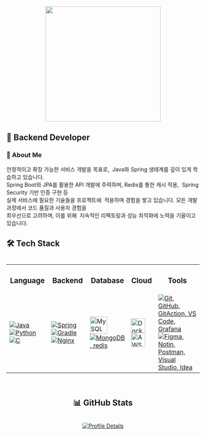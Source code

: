 <div id="header" align="center">
<img src="https://assets.website-files.com/6174a877844b8d384f2230b9/621405faf156b68381c89877_Untitled%20design.gif" width="300"/>
</div>

## 👋 Backend Developer
### 🚀 About Me
안정적이고 확장 가능한 서비스 개발을 목표로,  Java와 Spring 생태계를 깊이 있게 학습하고 있습니다.  
Spring Boot와 JPA를 활용한 API 개발에 주력하며, Redis를 통한 캐시 적용,  Spring Security 기반 인증 구현 등   
실제 서비스에 필요한 기술들을 프로젝트에  적용하며 경험을 쌓고 있습니다. 모든 개발 과정에서 코드 품질과 사용자 경험을  
최우선으로 고려하며, 이를 위해  지속적인 리팩토링과 성능 최적화에 노력을 기울이고 있습니다.
  
## 🛠️ Tech Stack

<div style='display:flex; flex-direction:column; align-items:center ; justify-content:center'>
<table>
  <tr>
    <th><h3 align="center">Language</h3></th>
    <th><h3 align="center">Backend</h3></th>
    <th><h3 align="center">Database</h3></th>
    <th><h3 align="center">Cloud</h3></th>
    <th><h3 align="center">Tools</h3></th>
  </tr>
  <tr>
    <td>
      <a href="https://skillicons.dev">
        <img src="https://skillicons.dev/icons?i=java&theme=light" alt="Java" />
        <img src="https://skillicons.dev/icons?i=python&theme=light" alt="Python" />
        <img src="https://skillicons.dev/icons?i=c" alt="C" />
      </a>
    </td>
    <td>
      <a href="https://skillicons.dev">
        <img src="https://skillicons.dev/icons?i=spring&theme=light" alt="Spring" />
        <img src="https://skillicons.dev/icons?i=gradle&theme=light" alt="Gradle" />
        <img src="https://skillicons.dev/icons?i=nginx&theme=light" alt="Nginx" />
      </a>
    </td>
    <td>
      <a href="https://skillicons.dev">
        <img src="https://techstack-generator.vercel.app/mysql-icon.svg" alt="MySQL" width="45" height="45" />
        <img src="https://skillicons.dev/icons?i=mongodb,redis" alt="MongoDB, redis" />
      </a>
    </td>
     <td>
      <a href="https://skillicons.dev">
        <img src="https://techstack-generator.vercel.app/docker-icon.svg" alt="Docker" width="37" height="37" />
        <img src="https://techstack-generator.vercel.app/aws-icon.svg" alt="AWS" width="37" height="37" />
      </a>
    </td>
    <td>
      <a href="https://skillicons.dev">
        <img src="https://skillicons.dev/icons?i=git,github,githubactions,vscode,grafana" alt="Git, GitHub, GitAction, VS Code, Grafana" />
        <img src="https://skillicons.dev/icons?i=figma,notion,postman,visualstudio,idea" alt="Figma, Notin, Postman, Visual Studio, Idea" />
      </a>
    </td>
  </tr>
</table>
<br />

## 📊 GitHub Stats
<div align="center">
  
<div style='display:flex; justify-content:center; gap:10px;'>
</div>

[![Profile Details](https://github-profile-summary-cards.vercel.app/api/cards/profile-details?username=ohyuchan123&theme=github)](https://github.com/ohyuchan123)

</div>

